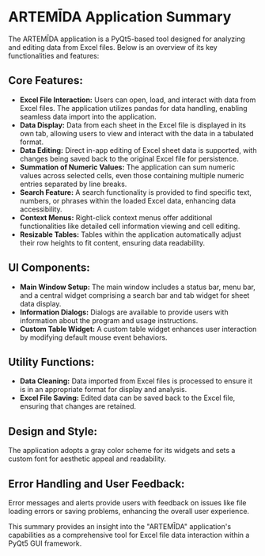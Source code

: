 
<html>
<head>
    <title>ARTEMIS CURRENT STATE</title>
</head>
<body>

<h1>ARTEMĪDA Application Summary</h1>

<p>The ARTEMĪDA application is a PyQt5-based tool designed for analyzing and editing data from Excel files. Below is an overview of its key functionalities and features:</p>

<h2>Core Features:</h2>
<ul>
    <li><strong>Excel File Interaction:</strong> Users can open, load, and interact with data from Excel files. The application utilizes pandas for data handling, enabling seamless data import into the application.</li>
    <li><strong>Data Display:</strong> Data from each sheet in the Excel file is displayed in its own tab, allowing users to view and interact with the data in a tabulated format.</li>
    <li><strong>Data Editing:</strong> Direct in-app editing of Excel sheet data is supported, with changes being saved back to the original Excel file for persistence.</li>
    <li><strong>Summation of Numeric Values:</strong> The application can sum numeric values across selected cells, even those containing multiple numeric entries separated by line breaks.</li>
    <li><strong>Search Feature:</strong> A search functionality is provided to find specific text, numbers, or phrases within the loaded Excel data, enhancing data accessibility.</li>
    <li><strong>Context Menus:</strong> Right-click context menus offer additional functionalities like detailed cell information viewing and cell editing.</li>
    <li><strong>Resizable Tables:</strong> Tables within the application automatically adjust their row heights to fit content, ensuring data readability.</li>
</ul>

<h2>UI Components:</h2>
<ul>
    <li><strong>Main Window Setup:</strong> The main window includes a status bar, menu bar, and a central widget comprising a search bar and tab widget for sheet data display.</li>
    <li><strong>Information Dialogs:</strong> Dialogs are available to provide users with information about the program and usage instructions.</li>
    <li><strong>Custom Table Widget:</strong> A custom table widget enhances user interaction by modifying default mouse event behaviors.</li>
</ul>

<h2>Utility Functions:</h2>
<ul>
    <li><strong>Data Cleaning:</strong> Data imported from Excel files is processed to ensure it is in an appropriate format for display and analysis.</li>
    <li><strong>Excel File Saving:</strong> Edited data can be saved back to the Excel file, ensuring that changes are retained.</li>
</ul>

<h2>Design and Style:</h2>
<p>The application adopts a gray color scheme for its widgets and sets a custom font for aesthetic appeal and readability.</p>

<h2>Error Handling and User Feedback:</h2>
<p>Error messages and alerts provide users with feedback on issues like file loading errors or saving problems, enhancing the overall user experience.</p>

<p>This summary provides an insight into the "ARTEMĪDA" application's capabilities as a comprehensive tool for Excel file data interaction within a PyQt5 GUI framework.</p>

</body>
</html>
